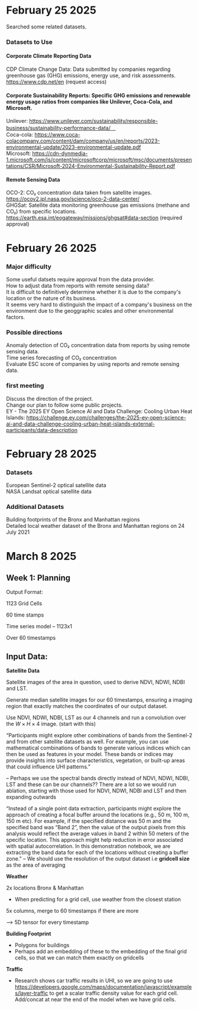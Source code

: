 # February 25 2025
Searched some related datasets.
### Datasets to Use
#### Corporate Climate Reporting Data
CDP Climate Change Data: Data submitted by companies regarding greenhouse gas (GHG) emissions, energy use, and risk assessments. https://www.cdp.net/en (request access)
#### Corporate Sustainability Reports: Specific GHG emissions and renewable energy usage ratios from companies like Unilever, Coca-Cola, and Microsoft.
Unilever: https://www.unilever.com/sustainability/responsible-business/sustainability-performance-data/　<br>
Coca-cola: https://www.coca-colacompany.com/content/dam/company/us/en/reports/2023-environmental-update/2023-environmental-update.pdf <br>
Microsoft: https://cdn-dynmedia-1.microsoft.com/is/content/microsoftcorp/microsoft/msc/documents/presentations/CSR/Microsoft-2024-Environmental-Sustainability-Report.pdf
#### Remote Sensing Data
OCO-2: CO₂ concentration data taken from satellite images.
https://ocov2.jpl.nasa.gov/science/oco-2-data-center/ <br>
GHGSat: Satellite data monitoring greenhouse gas emissions (methane and CO₂) from specific locations.
https://earth.esa.int/eogateway/missions/ghgsat#data-section (required approval) 

# February 26 2025
### Major difficulty
Some useful datsets require approval from the data provider. <br>
How to adjust data from reports with remote sensing data? <br>
It is difficult to definitively determine whether it is due to the company's location or the nature of its business.<br>
It seems very hard to distinguish the impact of a company's business on the environment due to the geoggraphic scales and other environmental factors.

### Possible directions
Anomaly detection of CO₂ concentration data from reports by using remote sensing data. <br>
Time series forecasting of CO₂ concentration<br>
Evaluate ESC score of companies by using reports and remote sensing data.

### first meeting
Discuss the direction of the project. <br>
Change our plan to follow some public projects. <br>
EY - The 2025 EY Open Science AI and Data Challenge: Cooling Urban Heat Islands: https://challenge.ey.com/challenges/the-2025-ey-open-science-ai-and-data-challenge-cooling-urban-heat-islands-external-participants/data-description <br>

#  February 28 2025
### Datasets
European Sentinel-2 optical satellite data <br>
NASA Landsat optical satellite data <br>

### Additional Datasets
Building footprints of the Bronx and Manhattan regions <br>
Detailed local weather dataset of the Bronx and Manhattan regions on 24 July 2021

# March 8 2025
## Week 1: Planning

Output Format:

1123 Grid Cells

60 time stamps

Time series model – 1123x1 

Over 60 timestamps

## Input Data:

**Satellite Data**

Satellite images of the area in question, used to derive NDVI, NDWI, NDBI and LST.

Generate median satellite images for our 60 timestamps, ensuring a imaging region that exactly matches the coordinates of our output dataset.

Use NDVI, NDWI, NDBI, LST as our 4 channels and run a convolution over the $W\times H \times4$ image.  (start with this)

“Participants might explore other combinations of bands from the Sentinel-2 and from other satellite datasets as well. For example, you can use mathematical combinations of bands to generate various indices </a> which can then be used as features in your model. These bands or indices may provide insights into surface characteristics, vegetation, or built-up areas that could influence UHI patterns.” 

– Perhaps we use the spectral bands directly instead of NDVI, NDWI, NDBI, LST and these can be our channels?? There are a lot so we would run ablation, starting with those used for NDVI, NDWI, NDBI and LST and then expanding outwards

“Instead of a single point data extraction, participants might explore the approach of creating a focal buffer around the locations (e.g., 50 m, 100 m, 150 m etc). For example, if the specified distance was 50 m and the specified band was “Band 2”, then the value of the output pixels from this analysis would reflect the average values in band 2 within 50 meters of the specific location. This approach might help reduction in error associated with spatial autocorrelation. In this demonstration notebook, we are extracting the band data for each of the locations without creating a buffer zone.” – We should use the resolution of the output dataset i.e **gridcell size** as the area of averaging

**Weather** 

2x locations Bronx & Manhattan

- When predicting for a grid cell, use weather from the closest station

5x columns, merge to 60 timestamps if there are more

—> 5D tensor for every timestamp

**Building Footprint**

- Polygons for buildings
- Perhaps add an embedding of these to the embedding of the final grid cells, so that we can match them exactly on gridcells

**Traffic**

- Research shows car traffic results in UHI, so we are going to use https://developers.google.com/maps/documentation/javascript/examples/layer-traffic to get a scalar traffic density value for each grid cell. Add/concat at near the end of the model when we have grid cells.